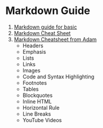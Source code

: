 # Markdown Guide

1. [Markdown guide for basic](https://www.markdownguide.org/)
2. [Markdown Cheat Sheet](https://www.markdownguide.org/cheat-sheet/)
1. [Markdown Cheatsheet from Adam](https://github.com/adam-p/markdown-here/wiki/Markdown-Cheatsheet)
   - Headers
   - Emphasis
   - Lists
   - Links
   - Images
   - Code and Syntax Highlighting
   - Footnotes
   - Tables
   - Blockquotes
   - Inline HTML
   - Horizontal Rule
   - Line Breaks
   - YouTube Videos

